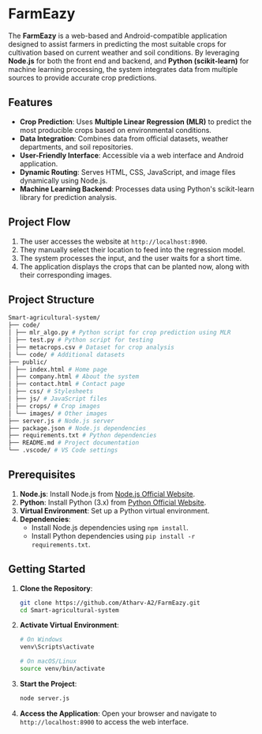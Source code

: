 # FarmEazy

The **FarmEazy** is a web-based and Android-compatible application designed to assist farmers in predicting the most suitable crops for cultivation based on current weather and soil conditions. By leveraging **Node.js** for both the front end and backend, and **Python (scikit-learn)** for machine learning processing, the system integrates data from multiple sources to provide accurate crop predictions.

## Features

- **Crop Prediction**: Uses **Multiple Linear Regression (MLR)** to predict the most producible crops based on environmental conditions.
- **Data Integration**: Combines data from official datasets, weather departments, and soil repositories.
- **User-Friendly Interface**: Accessible via a web interface and Android application.
- **Dynamic Routing**: Serves HTML, CSS, JavaScript, and image files dynamically using Node.js.
- **Machine Learning Backend**: Processes data using Python's scikit-learn library for prediction analysis.

## Project Flow

1. The user accesses the website at `http://localhost:8900`.
2. They manually select their location to feed into the regression model.
3. The system processes the input, and the user waits for a short time.
4. The application displays the crops that can be planted now, along with their corresponding images.

## Project Structure
```bash
Smart-agricultural-system/
├── code/
│ ├── mlr_algo.py # Python script for crop prediction using MLR
│ ├── test.py # Python script for testing
│ ├── metacrops.csv # Dataset for crop analysis
│ └── code/ # Additional datasets
├── public/
│ ├── index.html # Home page
│ ├── company.html # About the system
│ ├── contact.html # Contact page
│ ├── css/ # Stylesheets
│ ├── js/ # JavaScript files
│ ├── crops/ # Crop images
│ └── images/ # Other images
├── server.js # Node.js server
├── package.json # Node.js dependencies
├── requirements.txt # Python dependencies
├── README.md # Project documentation
└── .vscode/ # VS Code settings
```
## Prerequisites

1. **Node.js**: Install Node.js from [Node.js Official Website](https://nodejs.org/).
2. **Python**: Install Python (3.x) from [Python Official Website](https://www.python.org/).
3. **Virtual Environment**: Set up a Python virtual environment.
4. **Dependencies**:
   - Install Node.js dependencies using `npm install`.
   - Install Python dependencies using `pip install -r requirements.txt`.

## Getting Started

1. **Clone the Repository**:

   ```bash
   git clone https://github.com/Atharv-A2/FarmEazy.git
   cd Smart-agricultural-system
   ```

2. **Activate Virtual Environment**:

   ```bash
   # On Windows
   venv\Scripts\activate

   # On macOS/Linux
   source venv/bin/activate
   ```

3. **Start the Project**:

   ```bash
   node server.js
   ```

4. **Access the Application**:
   Open your browser and navigate to `http://localhost:8900` to access the web interface.
